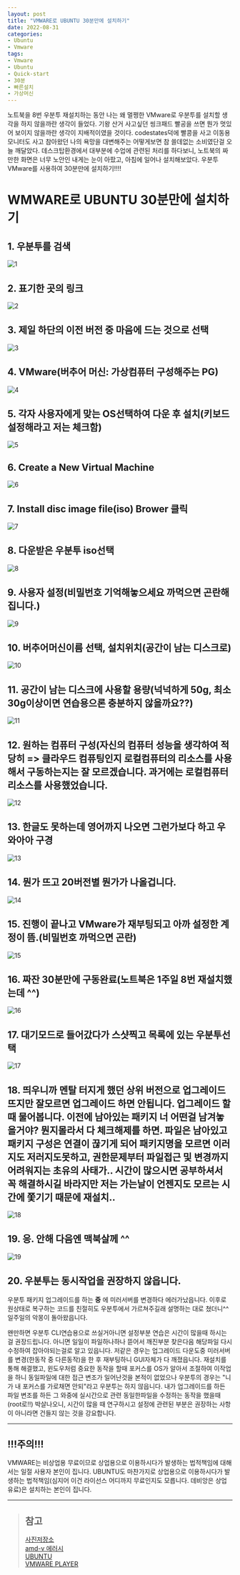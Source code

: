 ```yaml
---
layout: post
title: "VMWARE로 UBUNTU 30분만에 설치하기"
date: 2022-08-31
categories:
- Ubuntu
- Vmware
tags:
- Vmware
- Ubuntu
- Quick-start
- 30분
- 빠른설치
- 가상머신
---
```

노트북을 8번 우분투 재설치하는 동안 나는 왜 멀쩡한 VMware로 우분투를 설치할 생각을 하지 않을까란 생각이 들었다. 기왕 산거 사고싶던 씽크패드 빨공을 쓰면 뭔가 멋있어 보이지 않을까란 생각이 지배적이였을 것이다. codestates덕에 빨콩을 사고 이동용모니터도 사고 참아왔던 나의 욕망을 대변해주는 어떻게보면 참 쓸데없는 소비였단걸 오늘 깨달았다. 데스크탑환경에서 대부분에 수업에 관련된 처리를 하다보니, 노트북의 짜만한 화면은 너무 노안인 내게는 눈이 아팠고, 아침에 일어나 설치해보았다. 우분투 VMware를 사용하여 30분만에 설치하기!!!!

# WMWARE로 UBUNTU 30분만에 설치하기

## 1. 우분투를 검색
![1](/assets/img/1.png)

## 2. 표기한 곳의 링크
![2](/assets/img/2.png)

## 3. 제일 하단의 이전 버전 중 마음에 드는 것으로 선택
![3](/assets/img/3.png)

## 4. VMware(버추어 머신: 가상컴퓨터 구성해주는 PG)
![4](/assets/img/4.png)

## 5. 각자 사용자에게 맞는 OS선택하여 다운 후 설치(키보드 설정해라고 저는 체크함)
![5](/assets/img/5.png)

## 6. Create a New Virtual Machine
![6](/assets/img/6.png)

## 7. Install disc image file(iso) Brower 클릭
![7](/assets/img/7.png)

## 8. 다운받은 우분투 iso선택
![8](/assets/img/8.png)

## 9. 사용자 설정(비밀번호 기억해놓으세요 까먹으면 곤란해집니다.)
![9](/assets/img/9.png)

## 10. 버추어머신이름 선택, 설치위치(공간이 남는 디스크로)
![10](/assets/img/10.png)

## 11. 공간이 남는 디스크에 사용할 용량(넉넉하게 50g, 최소 30g이상이면 연습용으론 충분하지 않을까요??)
![11](/assets/img/11.png)

## 12. 원하는 컴퓨터 구성(자신의 컴퓨터 성능을 생각하여 적당히 => 클라우드 컴퓨팅인지 로컬컴퓨터의 리소스를 사용해서 구동하는지는 잘 모르겠습니다. 과거에는 로컬컴퓨터 리소스를 사용했었습니다.
![12](/assets/img/12.png)

## 13. 한글도 못하는데 영어까지 나오면 그런가보다 하고 우와아아 구경
![13](/assets/img/13.png)

## 14. 뭔가 뜨고 20버전별 뭔가가 나올겁니다.
![14](/assets/img/14.png)

## 15. 진행이 끝나고 VMware가 재부팅되고 아까 설정한 계정이 뜸.(비밀번호 까먹으면 곤란)
![15](/assets/img/15.png)

## 16. 짜잔 30분만에 구동완료(노트북은 1주일 8번 재설치했는데 ^^)
![16](/assets/img/16.png)

## 17. 대기모드로 들어갔다가 스샷찍고 목록에 있는 우분투선택
![17](/assets/img/17.png)

## 18. **띄우니까 멘탈 터지게 했던 상위 버전으로 업그레이드 뜨지만 잘모르면 업그레이드 하면 안됩니다. 업그레이드 할때 물어봅니다. 이전에 남아있는 패키지 너 어떤걸 남겨놓을거야? 뭔지몰라서 다 체크해제를 하면. 파일은 남아있고 패키지 구성은 연결이 끊기게 되어 패키지명을 모르면 이러지도 저러지도못하고, 권한문제부터 파일접근 및 변경까지 어려워지는 초유의 사태가.. 시간이 많으시면 공부하셔서 꼭 해결하시길 바라지만 저는 가는날이 언젠지도 모르는 시간에 쫓기기 때문에 재설치..**
![18](/assets/img/18.png)

## 19. 응. 안해 다음엔 맥북살께 ^^
![19](/assets/img/19.png)

## 20. 우분투는 동시작업을 권장하지 않읍니다.
우분투 패키지 업그레이드를 하는 **중** 에 미러서버를 변경하다 에러가났읍니다. 이후로 원상태로 복구하는 코드를 친절히도 우분투에서 가르쳐주길래 설명하는 대로 쳤더니^^ 일주일의 악몽이 돌아왔읍니다.

왠만하면 우분투 CLI연습용으로 쓰실거아니면 설정부분 연습은 시간이 많을때 하시는걸 권장드립니다. 아니면 일일이 파일하나하나 뜯어서 깨진부분 찾은다음 해당파일 다시 수정하여 잡아야되는걸로 알고 있읍니다. 저같은 경우는 업그레이드 다운도중 미러서버를 변경(한동작 중 다른동작)을 한 후 재부팅하니 GUI자체가 다 깨졌읍니다. 재설치를 통해 해결했고, 윈도우처럼 중요한 동작을 할때 포커스를 OS가 알아서 조절하여 이작업을 하니 동일파일에 대한 접근 변조가 일어난것을 본적이 없었으나 우분투의 경우는 "니가 내 포커스를 가로채면 안되"라고 우분투는 하지 않읍니다. 내가 업그레이드를 하든 파일 변조를 하든 그 와중에 실시간으로 관련 동일한파일을 수정하는 동작을 했을때(root로!!) 박살나오니, 시간이 많을 때 연구하시고 설정에 관련된 부분은 권장하는 사항이 아니라면 건들지 않는 것을 강요합니다.

---
## !!!주의!!!
VMWARE는 비상업용 무료이므로 상업용으로 이용하시다가 발생하는 법적책임에 대해서는 일절 사용자 본인이 집니다. UBUNTU도 마찬가지로 상업용으로 이용하시다가 발생하는 법적책임(심지어 이건 라이선스 어디까지 무료인지도 모릅니다. 데비앙은 상업유료)은 설치하는 본인이 집니다.

---

> ## 참고
> [사진저장소](https://blog.naver.com/sycork/222863680094)   
> [amd-v 에러시](https://jhnyang.tistory.com/236)   
> [UBUNTU](https://ubuntu.com/)   
> [VMWARE PLAYER](https://www.vmware.com/kr/products/workstation-player/workstation-player-evaluation.html)
